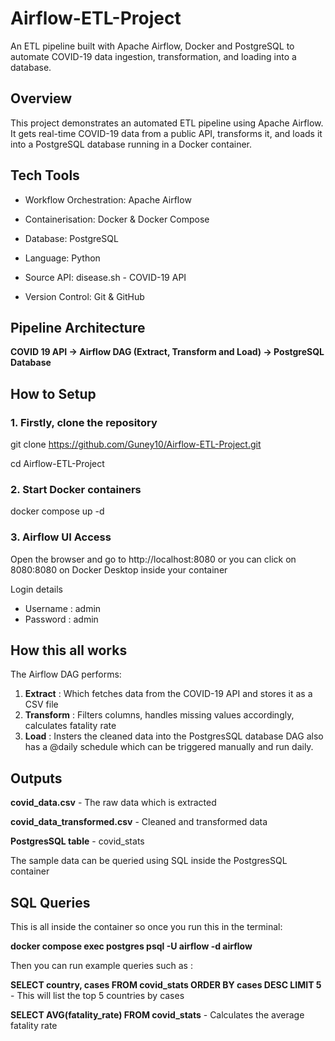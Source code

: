 # Airflow-ETL-Project
An ETL pipeline built with Apache Airflow, Docker and PostgreSQL to automate COVID-19 data ingestion, transformation, and loading into a database.

## Overview
This project demonstrates an automated ETL pipeline using Apache Airflow.
It gets real-time COVID-19 data from a public API, transforms it, and loads it into a PostgreSQL database running in a Docker container.

## Tech Tools
- Workflow Orchestration: Apache Airflow

- Containerisation: Docker & Docker Compose

- Database: PostgreSQL

- Language: Python

- Source API: disease.sh - COVID-19 API

- Version Control: Git & GitHub

## Pipeline Architecture

**COVID 19 API -> Airflow DAG (Extract, Transform and Load) -> PostgreSQL Database**
## How to Setup
### 1. Firstly, clone the repository

   git clone https://github.com/Guney10/Airflow-ETL-Project.git

   cd Airflow-ETL-Project

### 2. Start Docker containers

   docker compose up -d
### 3. Airflow UI Access
Open the browser and go to http://localhost:8080 or you can click on 8080:8080 on Docker Desktop inside your container

Login details
- Username : admin
- Password : admin
## How this all works
The Airflow DAG performs:
1. **Extract** : Which fetches data from the COVID-19 API and stores it as a CSV file
2. **Transform** : Filters columns, handles missing values accordingly, calculates fatality rate
3. **Load** : Insters the cleaned data into the PostgresSQL database
DAG also has a @daily schedule which can be triggered manually and run daily.

## Outputs
**covid_data.csv** - The raw data which is extracted

**covid_data_transformed.csv** - Cleaned and transformed data

**PostgresSQL table** - covid_stats

The sample data can be queried using SQL inside the PostgresSQL container

## SQL Queries
This is all inside the container so once you run this in the terminal:

**docker compose exec postgres psql -U airflow -d airflow**

Then you can run example queries such as :

**SELECT country, cases FROM covid_stats ORDER BY cases DESC LIMIT 5** - This will list the top 5 countries by cases 

**SELECT AVG(fatality_rate) FROM covid_stats** - Calculates the average fatality rate

